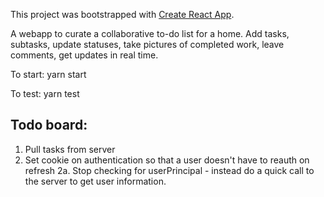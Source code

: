 This project was bootstrapped with [Create React App](https://github.com/facebookincubator/create-react-app).

A webapp to curate a collaborative to-do list for a home. Add tasks, subtasks, 
update statuses, take pictures of completed work, leave comments, get updates in real time.

To start: yarn start

To test: yarn test


Todo board:
-
1. Pull tasks from server
2. Set cookie on authentication so that a user doesn't have to reauth on refresh
2a. Stop checking for userPrincipal - instead do a quick call to the server to get user information.
